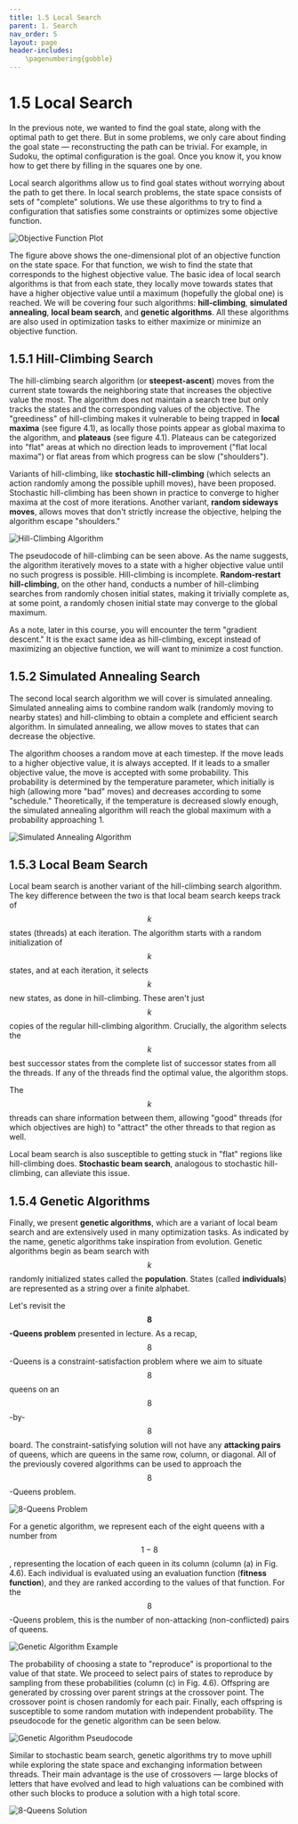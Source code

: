 ```yaml
---
title: 1.5 Local Search
parent: 1. Search
nav_order: 5
layout: page
header-includes:
    \pagenumbering{gobble}
---
```


# 1.5 Local Search

In the previous note, we wanted to find the goal state, along with the optimal path to get there. But in some problems, we only care about finding the goal state — reconstructing the path can be trivial. For example, in Sudoku, the optimal configuration is the goal. Once you know it, you know how to get there by filling in the squares one by one.

Local search algorithms allow us to find goal states without worrying about the path to get there. In local search problems, the state space consists of sets of "complete" solutions. We use these algorithms to try to find a configuration that satisfies some constraints or optimizes some objective function.

<img src="{{ site.baseurl }}/assets/images/maxima_global_local.png" alt="Objective Function Plot" />

The figure above shows the one-dimensional plot of an objective function on the state space. For that function, we wish to find the state that corresponds to the highest objective value. The basic idea of local search algorithms is that from each state, they locally move towards states that have a higher objective value until a maximum (hopefully the global one) is reached. We will be covering four such algorithms: **hill-climbing**, **simulated annealing**, **local beam search**, and **genetic algorithms**. All these algorithms are also used in optimization tasks to either maximize or minimize an objective function.

## 1.5.1 Hill-Climbing Search

The hill-climbing search algorithm (or **steepest-ascent**) moves from the current state towards the neighboring state that increases the objective value the most. The algorithm does not maintain a search tree but only tracks the states and the corresponding values of the objective. The "greediness" of hill-climbing makes it vulnerable to being trapped in **local maxima** (see figure 4.1), as locally those points appear as global maxima to the algorithm, and **plateaus** (see figure 4.1). Plateaus can be categorized into "flat" areas at which no direction leads to improvement ("flat local maxima") or flat areas from which progress can be slow ("shoulders").

Variants of hill-climbing, like **stochastic hill-climbing** (which selects an action randomly among the possible uphill moves), have been proposed. Stochastic hill-climbing has been shown in practice to converge to higher maxima at the cost of more iterations. Another variant, **random sideways moves**, allows moves that don't strictly increase the objective, helping the algorithm escape "shoulders."

<img src="{{ site.baseurl }}/assets/images/hill_climb-1.png" alt="Hill-Climbing Algorithm" />

The pseudocode of hill-climbing can be seen above. As the name suggests, the algorithm iteratively moves to a state with a higher objective value until no such progress is possible. Hill-climbing is incomplete. **Random-restart hill-climbing**, on the other hand, conducts a number of hill-climbing searches from randomly chosen initial states, making it trivially complete as, at some point, a randomly chosen initial state may converge to the global maximum.

As a note, later in this course, you will encounter the term "gradient descent." It is the exact same idea as hill-climbing, except instead of maximizing an objective function, we will want to minimize a cost function.

## 1.5.2 Simulated Annealing Search

The second local search algorithm we will cover is simulated annealing. Simulated annealing aims to combine random walk (randomly moving to nearby states) and hill-climbing to obtain a complete and efficient search algorithm. In simulated annealing, we allow moves to states that can decrease the objective.

The algorithm chooses a random move at each timestep. If the move leads to a higher objective value, it is always accepted. If it leads to a smaller objective value, the move is accepted with some probability. This probability is determined by the temperature parameter, which initially is high (allowing more "bad" moves) and decreases according to some "schedule." Theoretically, if the temperature is decreased slowly enough, the simulated annealing algorithm will reach the global maximum with a probability approaching 1.

<img src="{{ site.baseurl }}/assets/images/sim_ann-1.png" alt="Simulated Annealing Algorithm" />

## 1.5.3 Local Beam Search

Local beam search is another variant of the hill-climbing search algorithm. The key difference between the two is that local beam search keeps track of $$k$$ states (threads) at each iteration. The algorithm starts with a random initialization of $$k$$ states, and at each iteration, it selects $$k$$ new states, as done in hill-climbing. These aren't just $$k$$ copies of the regular hill-climbing algorithm. Crucially, the algorithm selects the $$k$$ best successor states from the complete list of successor states from all the threads. If any of the threads find the optimal value, the algorithm stops.

The $$k$$ threads can share information between them, allowing "good" threads (for which objectives are high) to "attract" the other threads to that region as well.

Local beam search is also susceptible to getting stuck in "flat" regions like hill-climbing does. **Stochastic beam search**, analogous to stochastic hill-climbing, can alleviate this issue.

## 1.5.4 Genetic Algorithms

Finally, we present **genetic algorithms**, which are a variant of local beam search and are extensively used in many optimization tasks. As indicated by the name, genetic algorithms take inspiration from evolution. Genetic algorithms begin as beam search with $$k$$ randomly initialized states called the **population**. States (called **individuals**) are represented as a string over a finite alphabet.

Let's revisit the **$$8$$-Queens problem** presented in lecture. As a recap, $$8$$-Queens is a constraint-satisfaction problem where we aim to situate $$8$$ queens on an $$8$$-by-$$8$$ board. The constraint-satisfying solution will not have any **attacking pairs** of queens, which are queens in the same row, column, or diagonal. All of the previously covered algorithms can be used to approach the $$8$$-Queens problem.

<img src="{{ site.baseurl }}/assets/images/8queen-1.jpg" alt="8-Queens Problem" />

For a genetic algorithm, we represent each of the eight queens with a number from $$1-8$$, representing the location of each queen in its column (column (a) in Fig. 4.6). Each individual is evaluated using an evaluation function (**fitness function**), and they are ranked according to the values of that function. For the $$8$$-Queens problem, this is the number of non-attacking (non-conflicted) pairs of queens.

<img src="{{ site.baseurl }}/assets/images/gen2-1.png" alt="Genetic Algorithm Example" />

The probability of choosing a state to "reproduce" is proportional to the value of that state. We proceed to select pairs of states to reproduce by sampling from these probabilities (column (c) in Fig. 4.6). Offspring are generated by crossing over parent strings at the crossover point. The crossover point is chosen randomly for each pair. Finally, each offspring is susceptible to some random mutation with independent probability. The pseudocode for the genetic algorithm can be seen below.

<img src="{{ site.baseurl }}/assets/images/genetic-1.png" alt="Genetic Algorithm Pseudocode" />

Similar to stochastic beam search, genetic algorithms try to move uphill while exploring the state space and exchanging information between threads. Their main advantage is the use of crossovers — large blocks of letters that have evolved and lead to high valuations can be combined with other such blocks to produce a solution with a high total score.

<img src="{{ site.baseurl }}/assets/images/8queen-2.jpg" alt="8-Queens Solution" />
